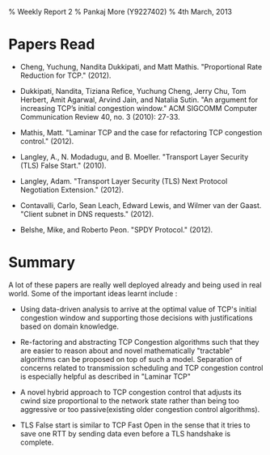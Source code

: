 % Weekly Report 2
% Pankaj More (Y9227402)
% 4th March, 2013

# Papers Read

* Cheng, Yuchung, Nandita Dukkipati, and Matt Mathis. "Proportional
  Rate Reduction for TCP." (2012).

* Dukkipati, Nandita, Tiziana Refice, Yuchung Cheng, Jerry Chu, Tom
  Herbert, Amit Agarwal, Arvind Jain, and Natalia Sutin. "An argument
  for increasing TCP’s initial congestion window." ACM SIGCOMM
  Computer Communication Review 40, no. 3 (2010): 27-33.

* Mathis, Matt. "Laminar TCP and the case for refactoring TCP
  congestion control." (2012).

* Langley, A., N. Modadugu, and B. Moeller. "Transport Layer Security
  (TLS) False Start." (2010).

* Langley, Adam. "Transport Layer Security (TLS) Next Protocol
  Negotiation Extension." (2012).

* Contavalli, Carlo, Sean Leach, Edward Lewis, and Wilmer van der
  Gaast. "Client subnet in DNS requests." (2012).

* Belshe, Mike, and Roberto Peon. "SPDY Protocol." (2012).


# Summary

A lot of these papers are really well deployed already and being used
in real world. Some of the important ideas learnt include :

* Using data-driven analysis to arrive at the optimal value of TCP's
  initial congestion window and supporting those decisions with
  justifications based on domain knowledge.

* Re-factoring and abstracting TCP Congestion algorithms such that
  they are easier to reason about and novel mathematically "tractable"
  algorithms can be proposed on top of such a model. Separation of
  concerns related to transmission scheduling and TCP congestion
  control is especially helpful as described in "Laminar TCP"

* A novel hybrid approach to TCP congestion control that adjusts its
  cwind size proportional to the network state rather than being too
  aggressive or too passive(existing older congestion control algorithms).

* TLS False start is similar to TCP Fast Open in the sense that it
  tries to save one RTT by sending data even before a TLS handshake is
  complete. 
